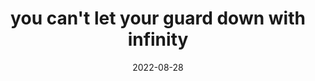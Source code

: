 ---
title: "you can't let your guard down with infinity"
date: 2022-08-28
related: "any fixed set of rules will eventually fail"
type: fragment
tags:
  - infinity
  - fragment
---